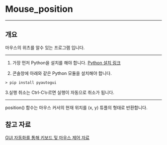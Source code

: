 # Mouse_position
---
개요
---
마우스의 위츠를 알수 있는 프로그램 입니다.

---
1. 가장 먼저 Python을 설치를 해야 합니다. 
[Python 설치 링크](https://www.python.org/)

2. 콘솔창에 아래와 같은 Python 모듈을 설치해야 합니다.
```
> pip install pyautogui
```
3.실행 취소는 Ctrl-C누르면 실행이 자동으로 취소가 됩니다.

---


position() 함수는 마우스 커서의 현재 위치를 (x, y) 튜플의 형태로 반환합니다.


참고 자료
---
[GUI 자동화를 통해 키보드 및 마우스 제어 자료](https://automatetheboringstuff.com/chapter18/)

